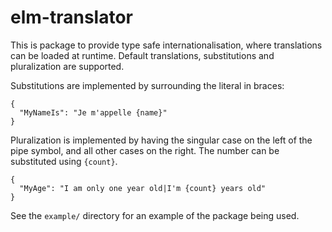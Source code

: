 # elm-translator

This is package to provide type safe internationalisation, where translations can be loaded at
runtime.  Default translations, substitutions and pluralization are supported.

Substitutions are implemented by surrounding the literal in braces:

```
{
  "MyNameIs": "Je m'appelle {name}"
}
```

Pluralization is implemented by having the singular case on the left of the pipe symbol, and all
other cases on the right.  The number can be substituted using `{count}`.

```
{
  "MyAge": "I am only one year old|I'm {count} years old"
}
```

See the `example/` directory for an example of the package being used.
